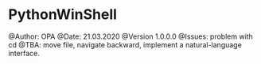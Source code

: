 # PythonWinShell
@Author: OPA
@Date: 21.03.2020
@Version 1.0.0.0
@Issues: problem with cd
@TBA: move file, navigate backward, implement a natural-language interface.
